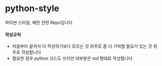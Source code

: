 # python-style
파이썬 스타일, 패턴 관련 Repo입니다

#### 작성규칙
- 처음부터 끝까지 다 작성하기보다 모르는 것 위주로 좀 더 기억할 필요가 있는 것 위주로 작성합니다
- 필요한 경우 python 코드도 쓰지만 대부분은 md 형태로 작성합니다
